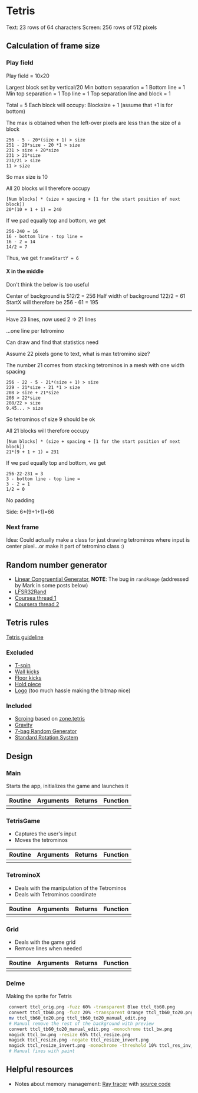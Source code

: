 # Tetris

Text: 23 rows of 64 characters
Screen: 256 rows of 512 pixels

## Calculation of frame size

### Play field

Play field = 10x20

Largest block set by vertical/20
Min bottom separation = 1
Bottom line = 1
Min top separation = 1
Top line = 1
Top separation line and block = 1

Total = 5
Each block will occupy: Blocksize + 1 (assume that +1 is for bottom)

The max is obtained when the left-over pixels are less than the size of a block

```text
256 - 5 - 20*(size + 1) > size
251 - 20*size - 20 *1 > size
231 > size + 20*size
231 > 21*size
231/21 > size
11 > size
```

So max size is 10

All 20 blocks will therefore occupy

```text
[Num blocks] * (size + spacing + [1 for the start position of next block])
20*(10 + 1 + 1) = 240
```

If we pad equally top and bottom, we get

```text
256-240 = 16
16 - bottom line - top line =
16 - 2 = 14
14/2 = 7
```

Thus, we get `frameStartY = 6`

#### X in the middle

Don't think the below is too useful

Center of background is
512/2 = 256
Half width of background
122/2 = 61
StartX will therefore be
256 - 61 = 195

---

Have 23 lines, now used 2 => 21 lines

...one line per tetromino

Can draw and find that statistics need

Assume 22 pixels gone to text, what is max tetromino size?

The number 21 comes from stacking tetrominos in a mesh with one width spacing

```text
256 - 22 - 5 - 21*(size + 1) > size
229 - 21*size - 21 *1 > size
208 > size + 21*size
208 > 22*size
208/22 > size
9.45... > size
```

So tetrominos of size 9 should be ok

All 21 blocks will therefore occupy

```text
[Num blocks] * (size + spacing + [1 for the start position of next block])
21*(9 + 1 + 1) = 231
```

If we pad equally top and bottom, we get

```text
256-22-231 = 3
3 - bottom line - top line =
3 - 2 = 1
1/2 = 0
```

No padding

Side: 6*(9+1+1)=66

### Next frame

Idea:
Could actually make a class for just drawing tetrominos where input is center pixel...or make it part of tetromino class :)

## Random number generator

- [Linear Congruential Generator](https://web.archive.org/web/20201022060109/http://nand2tetris-questions-and-answers-forum.32033.n3.nabble.com/Pseudo-Random-Number-Generator-td4026059.html), **NOTE**: The bug in `randRange` (addressed by Mark in some posts below)
- [LFSR32Rand](https://web.archive.org/web/20200126223144/http://nand2tetris-questions-and-answers-forum.32033.n3.nabble.com/LFSR32Rand-A-new-Random-Number-Generator-for-Jack-td4029928.html)
- [Coursea thread 1](https://www.coursera.org/learn/nand2tetris2/discussions/forums/I-Q0YCj3EeaZ8Apto8QB_w/threads/JsMZ_mRTTEmDGf5kU5xJHQ)
- [Coursera thread 2](https://www.coursera.org/learn/nand2tetris2/discussions/forums/I-Q0YCj3EeaZ8Apto8QB_w/threads/LiyUrABwEee0IhLPmsG3Vg)

## Tetris rules

[Tetris guideline](https://tetris.fandom.com/wiki/Tetris_Guideline)

### Excluded

- [T-spin](https://tetris.fandom.com/wiki/T-Spin)
- [Wall kicks](https://tetris.fandom.com/wiki/SRS#Wall_Kicks)
- [Floor kicks](https://tetris.fandom.com/wiki/Floor_kick)
- [Hold piece](https://tetris.fandom.com/wiki/Hold_piece)
- [Logo](https://tetris.wiki/File:The_Tetris_Company_logo.png) (too much hassle making the bitmap nice)

### Included

- [Scroing](https://tetris.fandom.com/wiki/Scoring#Guideline_scoring_system) based on [zone.tetris](https://web.archive.org/web/20070623041317/http://zone.tetris.com/page/manual)
- [Gravity](https://tetris.fandom.com/wiki/Tetris_Worlds#Gravity)
- [7-bag Random Generator](https://tetris.fandom.com/wiki/Random_Generator)
- [Standard Rotation System](https://tetris.fandom.com/wiki/SRS)

## Design

### Main

Starts the app, initializes the game and launches it

| **Routine** | **Arguments** | **Returns** | **Function** |
|-------------|---------------|-------------|--------------|
|             |               |             |              |

### TetrisGame

- Captures the user's input
- Moves the tetrominos

| **Routine** | **Arguments** | **Returns** | **Function** |
|-------------|---------------|-------------|--------------|
|             |               |             |              |

### TetrominoX

- Deals with the manipulation of the Tetrominos
- Deals with Tetrominos coordinate

| **Routine** | **Arguments** | **Returns** | **Function** |
|-------------|---------------|-------------|--------------|
|             |               |             |              |

### Grid

- Deals with the game grid
- Remove lines when needed

| **Routine** | **Arguments** | **Returns** | **Function** |
|-------------|---------------|-------------|--------------|
|             |               |             |              |

### Delme

Making the sprite for Tetris

```bash
 convert ttcl_orig.png -fuzz 60% -transparent Blue ttcl_tb60.png
 convert ttcl_tb60.png -fuzz 20% -transparent Orange ttcl_tb60_to20.png
 mv ttcl_tb60_to20.png ttcl_tb60_to20_manual_edit.png
 # Manual remove the rest of the background with preview
 convert ttcl_tb60_to20_manual_edit.png -monochrome ttcl_bw.png
 magick ttcl_bw.png -resize 65% ttcl_resize.png
 magick ttcl_resize.png -negate ttcl_resize_invert.png
 magick ttcl_resize_invert.png -monochrome -threshold 10% ttcl_res_inv_mon.png
 # Manual fixes with paint
```

## Helpful resources

- Notes about memory management: [Ray tracer](https://blog.alexqua.ch/posts/from-nand-to-raytracer/) with [source code](https://github.com/aquach/from-nand-to-raytracer)
